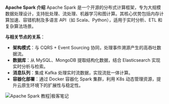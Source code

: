**Apache Spark 介绍**
	Apache Spark 是一个开源的分布式计算框架，专为大规模数据处理设计，支持批处理、流处理、机器学习和图计算。其核心优势包括内存计算加速、容错机制及多语言 API（如 Scala、Python），适用于实时分析、ETL 和复杂算法场景。

**与相关节点的关系**：

- **架构模式**：与 CQRS + Event Sourcing 协同，处理事件溯源产生的高吞吐数据流。
- **数据库**：从 MySQL、MongoDB 提取结构化数据，结合 Elasticsearch 实现实时分析与检索。
- **消息队列**：集成 Kafka 处理实时流数据，实现流批一体计算。
- **容器化部署**：通过 Docker 容器化 Spark 集群，利用 K8s 动态管理资源，提升云原生环境下的扩展性与稳定性。

![Apache Spark 教程|极客笔记](https://tse1-mm.cn.bing.net/th/id/OIP-C.5lLD7c2zDE9K93Ek8182vQAAAA?rs=1&pid=ImgDetMain)